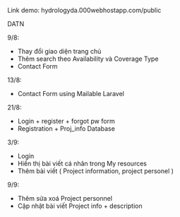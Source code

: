Link demo: hydrologyda.000webhostapp.com/public


DATN

9/8:
- Thay đổi giao diện trang chủ
- Thêm search theo Availability và Coverage Type
- Contact Form

13/8:
- Contact Form using Mailable Laravel

21/8:
- Login + register + forgot pw form
- Registration + Proj_info Database

3/9:
- Login
- Hiển thị bài viết cá nhân trong My resources
- Thêm bài viết ( Project information, project personel )

9/9:
- Thêm sửa xoá Project personnel
- Cập nhật bài viết Project info + description
